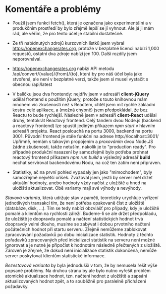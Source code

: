 Komentáře a problémy
====================

* Použil jsem funkci fetch(), která je označena jako experimentální a v produkčním prostředí by
bylo zřejmě lepší se jí vyhnout. Ale já ji mám rád, ale věřím, že pro tento účel je stabilní
dostatečně.

* Ze tří nabídnutých zdrojů kurzovních lístků jsem vybral https://openexchangerates.org, protože
v bezplatné licenci nabízí 1,000 requestů, ostatní dva zdroje nabízí jen 100. Další rozdíly jsem
neporovnával.

* https://openexchangerates.org nabízí API metodu /api/convert/{value}/{from}/{to}, která by pro
náš účel byla jako stvořená, ale není v bezplatné verzi, takže jsem si musel vystačit s obecnou
/api/latest

* V balíčku jsou dva frontendy: nejdřív jsem v adresáři **client-jQuery** udělal frontend
s použitím jQuery, protože s touto knihovnou mám mnohem víc zkušeností než s Reactem, chtěl jsem
mít rychle základní kostru celé aplikace, a (možná chybně) jsem předpokládal, že bez Reactu to
bude rychlejší.
Následně jsem v adresáři **client-React** udělal druhý, tentokrát Reactový frontend. Celý tandem
dvou Node.js (backend a reactový frontend) lze spustit jediným příkazem _npm start_ v hlavním
adresáři projektu. React poslouchá na portu 3000, backend na portu 3001. Původní frontend je stále
funkční na adrese http://localhost:3001/ Upřímně, nemám s takovým propojením a _proxováním_ dvou
Node.JS žádné zkušenosti, takže netuším, nakolik je to "production ready". Pro případné produkční
nasazení by samozřejmě bylo potřeba prohnat reactový frontend příkazem _npm run build_ a výsledný
adresář **build** nechat servírovat backendovému Nodu, na což ten zatím není připraven.

* Statistiky, ač na první pohled vypadaly jen jako "mimochodem", byly samozřejmě největší oříšek.
Zvažoval jsem, jestli by server měl držet aktuální hodnoty, anebo hodnoty vždy načíst z uložiště
a hned na uložišti aktualizovat. Obě varianty mají své výhody a nevýhody.

_Stavová varianta_, která udržuje stav v paměti, teoreticky urychluje vyřízení jednotlivých
transakcí tím, že není potřeba opakovaně číst z uložiště (databáze, disk, ...). Tím se tedy nabízí
obzvlášť pro případy, kdy je uložiště pomalé a klientům na rychlosti záleží. Budeme-li se ale držet
předpokladu, že uložiště je doopravdu pomalé a načtení statistických hodnot trvá doopravdy velmi
dlouho, musíme se zabývat i dobou prvotního načtení počátečních hodnot při startu serveru. Zřejmě
nemůžeme zablokovat zpracovávání požadavků po dobu inicializace statistik. Hodnoty z těchto
pořadavků zpracovaných před inicializací statistik na serveru není možné ignorovat a je nutné je
připočíst k hodnotám následně přečtených z uložiště. Zároveň je zřejmé, že dokud není inicializace
statistik dokončená, nemůže server poskytovat klientům statistické informace.

_Bezestavová varianta_ by byla jednodušší v tom, že by nemusela řešit výše popsané problémy. Na
druhou stranu by ale bylo nutno vyřešit problém atomické aktualizace hodnot, tzn. načtení hodnot
z uložiště a zapsání aktualizovaných hodnot zpět, a to souběžně pro paralelně přicházení požadavky.